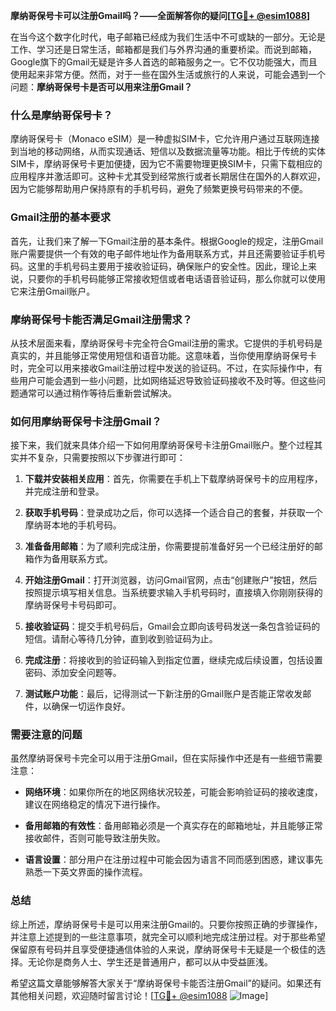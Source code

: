 **摩纳哥保号卡可以注册Gmail吗？——全面解答你的疑问[[TG💪+ @esim1088](https://t.me/s/esim1088)]**

在当今这个数字化时代，电子邮箱已经成为我们生活中不可或缺的一部分。无论是工作、学习还是日常生活，邮箱都是我们与外界沟通的重要桥梁。而说到邮箱，Google旗下的Gmail无疑是许多人首选的邮箱服务之一。它不仅功能强大，而且使用起来非常方便。然而，对于一些在国外生活或旅行的人来说，可能会遇到一个问题：**摩纳哥保号卡是否可以用来注册Gmail？**

### 什么是摩纳哥保号卡？

摩纳哥保号卡（Monaco eSIM）是一种虚拟SIM卡，它允许用户通过互联网连接到当地的移动网络，从而实现通话、短信以及数据流量等功能。相比于传统的实体SIM卡，摩纳哥保号卡更加便捷，因为它不需要物理更换SIM卡，只需下载相应的应用程序并激活即可。这种卡尤其受到经常旅行或者长期居住在国外的人群欢迎，因为它能够帮助用户保持原有的手机号码，避免了频繁更换号码带来的不便。

### Gmail注册的基本要求

首先，让我们来了解一下Gmail注册的基本条件。根据Google的规定，注册Gmail账户需要提供一个有效的电子邮件地址作为备用联系方式，并且还需要验证手机号码。这里的手机号码主要用于接收验证码，确保账户的安全性。因此，理论上来说，只要你的手机号码能够正常接收短信或者电话语音验证码，那么你就可以使用它来注册Gmail账户。

### 摩纳哥保号卡能否满足Gmail注册需求？

从技术层面来看，摩纳哥保号卡完全符合Gmail注册的需求。它提供的手机号码是真实的，并且能够正常使用短信和语音功能。这意味着，当你使用摩纳哥保号卡时，完全可以用来接收Gmail注册过程中发送的验证码。不过，在实际操作中，有些用户可能会遇到一些小问题，比如网络延迟导致验证码接收不及时等。但这些问题通常可以通过稍作等待后重新尝试解决。

### 如何用摩纳哥保号卡注册Gmail？

接下来，我们就来具体介绍一下如何用摩纳哥保号卡注册Gmail账户。整个过程其实并不复杂，只需要按照以下步骤进行即可：

1. **下载并安装相关应用**：首先，你需要在手机上下载摩纳哥保号卡的应用程序，并完成注册和登录。
   
2. **获取手机号码**：登录成功之后，你可以选择一个适合自己的套餐，并获取一个摩纳哥本地的手机号码。

3. **准备备用邮箱**：为了顺利完成注册，你需要提前准备好另一个已经注册好的邮箱作为备用联系方式。

4. **开始注册Gmail**：打开浏览器，访问Gmail官网，点击“创建账户”按钮，然后按照提示填写相关信息。当系统要求输入手机号码时，直接填入你刚刚获得的摩纳哥保号卡号码即可。

5. **接收验证码**：提交手机号码后，Gmail会立即向该号码发送一条包含验证码的短信。请耐心等待几分钟，直到收到验证码为止。

6. **完成注册**：将接收到的验证码输入到指定位置，继续完成后续设置，包括设置密码、添加安全问题等。

7. **测试账户功能**：最后，记得测试一下新注册的Gmail账户是否能正常收发邮件，以确保一切运作良好。

### 需要注意的问题

虽然摩纳哥保号卡完全可以用于注册Gmail，但在实际操作中还是有一些细节需要注意：

- **网络环境**：如果你所在的地区网络状况较差，可能会影响验证码的接收速度，建议在网络稳定的情况下进行操作。
  
- **备用邮箱的有效性**：备用邮箱必须是一个真实存在的邮箱地址，并且能够正常接收邮件，否则可能导致注册失败。

- **语言设置**：部分用户在注册过程中可能会因为语言不同而感到困惑，建议事先熟悉一下英文界面的操作流程。

### 总结

综上所述，摩纳哥保号卡是可以用来注册Gmail的。只要你按照正确的步骤操作，并注意上述提到的一些注意事项，就完全可以顺利地完成注册过程。对于那些希望保留原有号码并且享受便捷通信体验的人来说，摩纳哥保号卡无疑是一个极佳的选择。无论你是商务人士、学生还是普通用户，都可以从中受益匪浅。

希望这篇文章能够解答大家关于“摩纳哥保号卡能否注册Gmail”的疑问。如果还有其他相关问题，欢迎随时留言讨论！[[TG💪+ @esim1088](https://t.me/s/esim1088) ![Image](https://i.postimg.cc/4NQfJmqS/Snipaste-2025-05-13-00-14-12.png)]